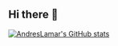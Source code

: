 ## Hi there 👋


[![AndresLamar's GitHub stats](https://github-readme-stats.vercel.app/api?username=AndresLamar&show_icons=true&theme=tokyonight)](https://github.com/AndresLamar/github-readme-stats)

<!--
**AndresLamar/AndresLamar** is a ✨ _special_ ✨ repository because its `README.md` (this file) appears on your GitHub profile.

Here are some ideas to get you started:

- 🔭 I’m currently working on ...
- 🌱 I’m currently learning ...
- 👯 I’m looking to collaborate on ...
- 🤔 I’m looking for help with ...
- 💬 Ask me about ...
- 📫 How to reach me: ...
- 😄 Pronouns: ...
- ⚡ Fun fact: ...
-->

